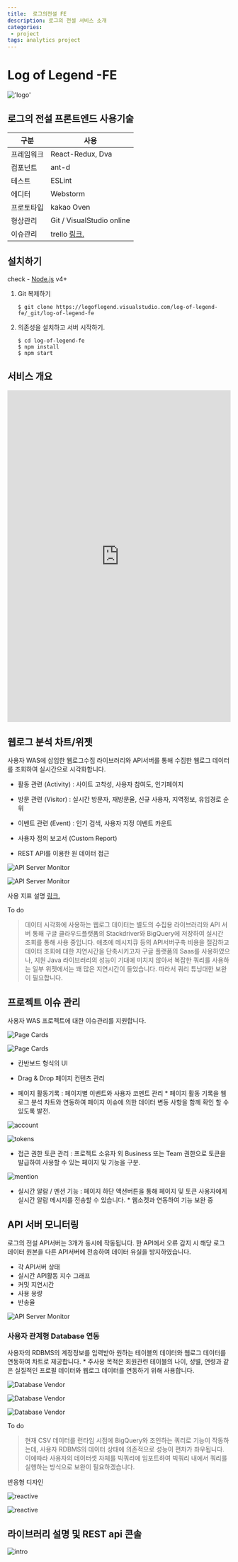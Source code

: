 ```yaml
---
title:  로그의전설 FE 
description: 로그의 전설 서비스 소개
categories:
 - project
tags: analytics project
---
```


# Log of Legend -FE

!['logo'](https://thumb.ibb.co/jc2XTT/logo.png)

## 로그의 전설 프론트엔드 사용기술

| 구분 | 사용 |
| ------ | ------ |
| 프레임워크 | React-Redux, Dva |
| 컴포넌트 | ant-d |
| 테스트 | ESLint |
| 에디터 | Webstorm |
| 프로토타입 | kakao Oven |
| 형상관리 | Git / VisualStudio online |
| 이슈관리 | trello [링크.](https://trello.com/b/qHg8OP1p/%EC%B5%9C%EC%A2%85-%ED%94%84%EB%A1%9C%EC%A0%9D%ED%8A%B8) |

## 설치하기
check - [Node.js](https://nodejs.org/) v4+

1. Git 복제하기
    ````
    $ git clone https://logoflegend.visualstudio.com/log-of-legend-fe/_git/log-of-legend-fe
    ````

2. 의존성을 설치하고 서버 시작하기.
    ````
    $ cd log-of-legend-fe
    $ npm install
    $ npm start
    ````

## 서비스 개요


<style>
.responsive-wrap iframe{ max-width: 100%;}
</style>
<div class="responsive-wrap">
<!-- this is the embed code provided by Google -->
  <iframe src="https://docs.google.com/presentation/d/e/2PACX-1vSC9CoH6kl0njPxLUp0XeMorrIjklDKF3Tny21lLUDoKdydHn0gi9J1HvOtfslAq9lNTQ7MmtC9xKgi/embed?start=false&loop=false&delayms=3000" frameborder="0" width="960" height="749" allowfullscreen="true" mozallowfullscreen="true" webkitallowfullscreen="true"></iframe>
<!-- Google embed ends -->
</div>


## 웹로그 분석 차트/위젯
사용자 WAS에 삽입한 웹로그수집 라이브러리와 API서버를 통해 수집한 웹로그 데이터를 조회하여 실시간으로 시각화합니다.
 
  - 활동 관련 (Activity) : 사이트 고착성, 사용자 참여도, 인기페이지
  
  - 방문 관련 (Visitor) : 실시간 방문자, 재방문율, 신규 사용자, 지역정보, 유입경로 순위
  
  - 이벤트 관련 (Event) : 인기 검색, 사용자 지정 이벤트 카운트
  
  - 사용자 정의 보고서 (Custom Report)
  
  - REST API를 이용한 원 데이터 접근

![API Server Monitor](/assets/images/visitor-chart.jpg)

![API Server Monitor](/assets/images/activity-chart.png)

사용 지표 설명 [링크.](https://leesangwooo.github.io/labs/2018/04/24/%EC%9B%B9%EB%A1%9C%EA%B7%B8-%EC%88%98%EC%A7%91%EA%B3%BC-%EB%B6%84%EC%84%9D%EB%B0%A9%EB%B2%95/)

To do
> 데이터 시각화에 사용하는 웹로그 데이터는 별도의 수집용 라이브러리와 API 서버 통해
> 구글 클라우드플랫폼의 Stackdriver와 BigQuery에 저장하여 실시간 조회를 통해 사용 중입니다.
> 애초에 메시지큐 등의 API서버구축 비용을 절감하고 데이터 조회에 대한 지연시간을 단축시키고자
> 구글 플랫폼의 Saas를 사용하였으나, 지원 Java 라이브러리의 성능이 기대에 미치지 않아서
> 복잡한 쿼리를 사용하는 일부 위젯에서는 꽤 많은 지연시간이 들었습니다.
>  따라서 쿼리 튜닝대한 보완이 필요합니다.


## 프로젝트 이슈 관리
사용자 WAS 프로젝트에 대한 이슈관리를 지원합니다.

![Page Cards](/assets/images/pages.png)

![Page Cards](/assets/images/pages2.png)

  - 칸반보드 형식의 UI

  - Drag & Drop 페이지 컨텐츠 관리

  - 페이지 활동기록
   : 페이지별 이벤트와 사용자 코멘트 관리
   \* 페이지 활동 기록을 웹로그 분석 차트와 연동하여 페이지 이슈에 의한 데이터 변동 사항을 함께 확인 할 수 있도록 발전.

![account](/assets/images/account.png)

![tokens](/assets/images/tokens.png)
  - 접근 권한 토큰 관리
    : 프로젝트 소유자 외 Business 또는 Team 권한으로 토큰을 발급하여 사용할 수 있는 페이지 및 기능을 구분.

![mention](/assets/images/mention.png)

  - 실시간 알람 / 멘션 기능
    : 페이지 하단 액션버튼을 통해 페이지 및 토큰 사용자에게 실시간 알람 메시지를 전송할 수 있습니다.
    \* 웹소켓과 연동하여 기능 보완 중
    

## API 서버 모니터링
로그의 전설 API서버는 3개가 동시에 작동됩니다.
한 API에서 오류 감지 시 해당 로그 데이터 원본을 다른 API서버에 전송하여 데이터 유실을 방지하였습니다.
- 각 API서버 상태
- 실시간 API활동 지수 그래프
- 커밋 지연시간
- 사용 용량
- 반송율

![API Server Monitor](/assets/images/apiserver2.png)

### 사용자 관계형 Database 연동
사용자의 RDBMS의 계정정보를 입력받아 원하는 테이블의 데이터와 웹로그 데이터를 연동하여 차트로 제공합니다.
\* 주사용 목적은 회원관련 테이블의 나이, 성별, 연령과 같은 실질적인 프로필 데이터와 웹로그 데이터를 연동하기 위해 사용합니다.

![Database Vendor](/assets/images/dbvendor.png)

![Database Vendor](/assets/images/dbvendor-report1.png)

![Database Vendor](/assets/images/dbvendor-report2.png)

To do
> 현재 CSV 데이터를 런타임 시점에 BigQuery와 조인하는 쿼리로 기능이 작동하는데,
> 사용자 RDBMS의 데이터 상태에 의존적으로 성능이 편차가 좌우됩니다.
> 이에따라 사용자의 데이터셋 자체를 빅쿼리에 임포트하여 빅쿼리 내에서 쿼리를 실행하는 방식으로 보완이 필요하겠습니다.

반응형 디자인

![reactive](/assets/images/reactive1.png)

![reactive](/assets/images/reactive2.png)

## 라이브러리 설명 및 REST api 콘솔

![intro](/assets/images/intro.jpg)


[//]: # (These are reference links used in the body of this note and get stripped out when the markdown processor does its job. There is no need to format nicely because it shouldn't be seen. Thanks SO - http://stackoverflow.com/questions/4823468/store-comments-in-markdown-syntax)


